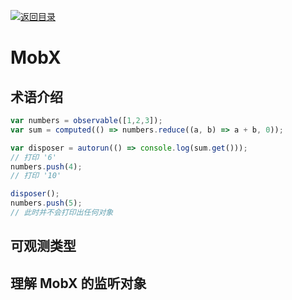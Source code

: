 [![返回目录](https://parg.co/US3)](https://parg.co/UGZ) 
 
# MobX

## 术语介绍

```js
var numbers = observable([1,2,3]);
var sum = computed(() => numbers.reduce((a, b) => a + b, 0));

var disposer = autorun(() => console.log(sum.get()));
// 打印 '6'
numbers.push(4);
// 打印 '10'

disposer();
numbers.push(5);
// 此时并不会打印出任何对象
```

## 可观测类型

## 理解 MobX 的监听对象